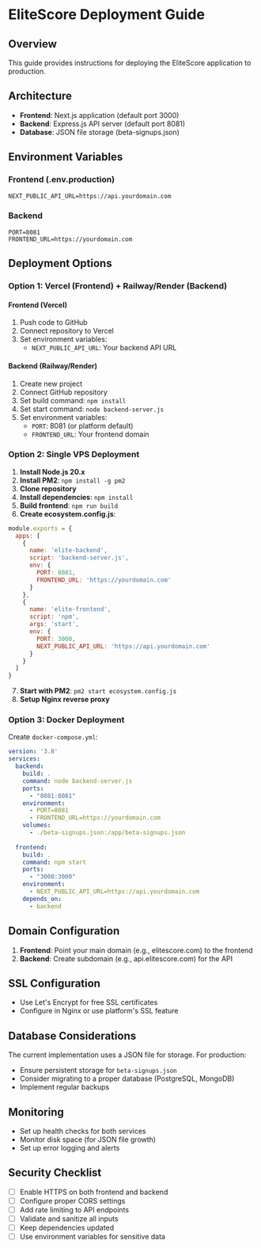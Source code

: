 # EliteScore Deployment Guide

## Overview
This guide provides instructions for deploying the EliteScore application to production.

## Architecture
- **Frontend**: Next.js application (default port 3000)
- **Backend**: Express.js API server (default port 8081)
- **Database**: JSON file storage (beta-signups.json)

## Environment Variables

### Frontend (.env.production)
```
NEXT_PUBLIC_API_URL=https://api.yourdomain.com
```

### Backend
```
PORT=8081
FRONTEND_URL=https://yourdomain.com
```

## Deployment Options

### Option 1: Vercel (Frontend) + Railway/Render (Backend)

#### Frontend (Vercel)
1. Push code to GitHub
2. Connect repository to Vercel
3. Set environment variables:
   - `NEXT_PUBLIC_API_URL`: Your backend API URL

#### Backend (Railway/Render)
1. Create new project
2. Connect GitHub repository
3. Set build command: `npm install`
4. Set start command: `node backend-server.js`
5. Set environment variables:
   - `PORT`: 8081 (or platform default)
   - `FRONTEND_URL`: Your frontend domain

### Option 2: Single VPS Deployment

1. **Install Node.js 20.x**
2. **Install PM2**: `npm install -g pm2`
3. **Clone repository**
4. **Install dependencies**: `npm install`
5. **Build frontend**: `npm run build`
6. **Create ecosystem.config.js**:
```javascript
module.exports = {
  apps: [
    {
      name: 'elite-backend',
      script: 'backend-server.js',
      env: {
        PORT: 8081,
        FRONTEND_URL: 'https://yourdomain.com'
      }
    },
    {
      name: 'elite-frontend',
      script: 'npm',
      args: 'start',
      env: {
        PORT: 3000,
        NEXT_PUBLIC_API_URL: 'https://api.yourdomain.com'
      }
    }
  ]
}
```
7. **Start with PM2**: `pm2 start ecosystem.config.js`
8. **Setup Nginx reverse proxy**

### Option 3: Docker Deployment

Create `docker-compose.yml`:
```yaml
version: '3.8'
services:
  backend:
    build: .
    command: node backend-server.js
    ports:
      - "8081:8081"
    environment:
      - PORT=8081
      - FRONTEND_URL=https://yourdomain.com
    volumes:
      - ./beta-signups.json:/app/beta-signups.json
  
  frontend:
    build: .
    command: npm start
    ports:
      - "3000:3000"
    environment:
      - NEXT_PUBLIC_API_URL=https://api.yourdomain.com
    depends_on:
      - backend
```

## Domain Configuration

1. **Frontend**: Point your main domain (e.g., elitescore.com) to the frontend
2. **Backend**: Create subdomain (e.g., api.elitescore.com) for the API

## SSL Configuration
- Use Let's Encrypt for free SSL certificates
- Configure in Nginx or use platform's SSL feature

## Database Considerations
The current implementation uses a JSON file for storage. For production:
- Ensure persistent storage for `beta-signups.json`
- Consider migrating to a proper database (PostgreSQL, MongoDB)
- Implement regular backups

## Monitoring
- Set up health checks for both services
- Monitor disk space (for JSON file growth)
- Set up error logging and alerts

## Security Checklist
- [ ] Enable HTTPS on both frontend and backend
- [ ] Configure proper CORS settings
- [ ] Add rate limiting to API endpoints
- [ ] Validate and sanitize all inputs
- [ ] Keep dependencies updated
- [ ] Use environment variables for sensitive data